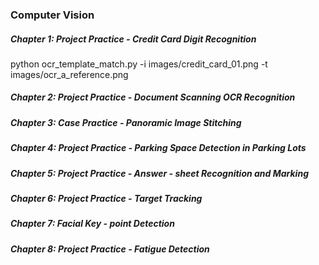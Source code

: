 ### Computer Vision

##### Chapter 1: Project Practice - Credit Card Digit Recognition
python ocr_template_match.py -i images/credit_card_01.png -t images/ocr_a_reference.png
##### Chapter 2: Project Practice - Document Scanning OCR Recognition
##### Chapter 3: Case Practice - Panoramic Image Stitching
##### Chapter 4: Project Practice - Parking Space Detection in Parking Lots
##### Chapter 5: Project Practice - Answer - sheet Recognition and Marking
##### Chapter 6: Project Practice - Target Tracking
##### Chapter 7: Facial Key - point Detection
##### Chapter 8: Project Practice - Fatigue Detection

